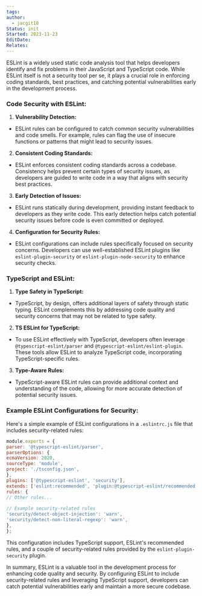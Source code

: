 ```yaml
---
tags: 
author:
  - jacgit18
Status: init
Started: 2023-11-23
EditDate: 
Relates:
---
```

ESLint is a widely used static code analysis tool that helps developers identify and fix problems in their JavaScript and TypeScript code. While ESLint itself is not a security tool per se, it plays a crucial role in enforcing coding standards, best practices, and catching potential vulnerabilities early in the development process.  
  
### Code Security with ESLint:  
  
1. **Vulnerability Detection:**  
- ESLint rules can be configured to catch common security vulnerabilities and code smells. For example, rules can flag the use of insecure functions or patterns that might lead to security issues.  
  
2. **Consistent Coding Standards:**  
- ESLint enforces consistent coding standards across a codebase. Consistency helps prevent certain types of security issues, as developers are guided to write code in a way that aligns with security best practices.  
  
3. **Early Detection of Issues:**  
- ESLint runs statically during development, providing instant feedback to developers as they write code. This early detection helps catch potential security issues before code is even committed or deployed.  
  
4. **Configuration for Security Rules:**  
- ESLint configurations can include rules specifically focused on security concerns. Developers can use well-established ESLint plugins like `eslint-plugin-security` or `eslint-plugin-node-security` to enhance security checks.  
  
### TypeScript and ESLint:  
  
1. **Type Safety in TypeScript:**  
- TypeScript, by design, offers additional layers of safety through static typing. ESLint complements this by addressing code quality and security concerns that may not be related to type safety.  
  
2. **TS ESLint for TypeScript:**  
- To use ESLint effectively with TypeScript, developers often leverage `@typescript-eslint/parser` and `@typescript-eslint/eslint-plugin`. These tools allow ESLint to analyze TypeScript code, incorporating TypeScript-specific rules.  
  
3. **Type-Aware Rules:**  
- TypeScript-aware ESLint rules can provide additional context and understanding of the code, allowing for more accurate detection of potential security issues.  
  
### Example ESLint Configurations for Security:  
  
Here's a simple example of ESLint configurations in a `.eslintrc.js` file that includes security-related rules:  
  
```javascript  
module.exports = {  
parser: '@typescript-eslint/parser',  
parserOptions: {  
ecmaVersion: 2020,  
sourceType: 'module',  
project: './tsconfig.json',  
},  
plugins: ['@typescript-eslint', 'security'],  
extends: ['eslint:recommended', 'plugin:@typescript-eslint/recommended'],  
rules: {  
// Other rules...  
  
// Example security-related rules  
'security/detect-object-injection': 'warn',  
'security/detect-non-literal-regexp': 'warn',  
},  
};  
```  
  
This configuration includes TypeScript support, ESLint's recommended rules, and a couple of security-related rules provided by the `eslint-plugin-security` plugin.  
  
In summary, ESLint is a valuable tool in the development process for enhancing code quality and security. By configuring ESLint to include security-related rules and leveraging TypeScript support, developers can catch potential vulnerabilities early and maintain a more secure codebase.